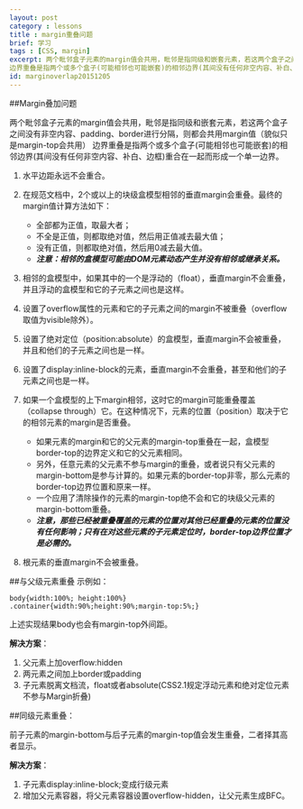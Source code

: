```yaml
---
layout: post
category : lessons
title : margin重叠问题
brief: 学习
tags : [CSS, margin]
excerpt: 两个毗邻盒子元素的margin值会共用，毗邻是指同级和嵌套元素，若这两个盒子之间没有非空内容、padding、border进行分隔，则都会共用margin值（貌似只是margin-top会共用）
边界重叠是指两个或多个盒子(可能相邻也可能嵌套)的相邻边界(其间没有任何非空内容、补白、边框)重合在一起而形成一个单一边界。
id: marginoverlap20151205
---
```


##Margin叠加问题

两个毗邻盒子元素的margin值会共用，毗邻是指同级和嵌套元素，若这两个盒子之间没有非空内容、padding、border进行分隔，则都会共用margin值（貌似只是margin-top会共用）
边界重叠是指两个或多个盒子(可能相邻也可能嵌套)的相邻边界(其间没有任何非空内容、补白、边框)重合在一起而形成一个单一边界。

1. 水平边距永远不会重合。
2. 在规范文档中，2个或以上的块级盒模型相邻的垂直margin会重叠。最终的margin值计算方法如下：
   
   * 全部都为正值，取最大者；
   * 不全是正值，则都取绝对值，然后用正值减去最大值；
   * 没有正值，则都取绝对值，然后用0减去最大值。
   * ***注意：相邻的盒模型可能由DOM元素动态产生并没有相邻或继承关系。***

3. 相邻的盒模型中，如果其中的一个是浮动的（float），垂直margin不会重叠，并且浮动的盒模型和它的子元素之间也是这样。
4. 设置了overflow属性的元素和它的子元素之间的margin不被重叠（overflow取值为visible除外）。
5. 设置了绝对定位（position:absolute）的盒模型，垂直margin不会被重叠，并且和他们的子元素之间也是一样。
6. 设置了display:inline-block的元素，垂直margin不会重叠，甚至和他们的子元素之间也是一样。
7. 如果一个盒模型的上下margin相邻，这时它的margin可能重叠覆盖（collapse through）它。在这种情况下，元素的位置（position）取决于它的相邻元素的margin是否重叠。

   * 如果元素的margin和它的父元素的margin-top重叠在一起，盒模型border-top的边界定义和它的父元素相同。
   * 另外，任意元素的父元素不参与margin的重叠，或者说只有父元素的margin-bottom是参与计算的。如果元素的border-top非零，那么元素的border-top边界位置和原来一样。
   * 一个应用了清除操作的元素的margin-top绝不会和它的块级父元素的margin-bottom重叠。
   * ***注意，那些已经被重叠覆盖的元素的位置对其他已经重叠的元素的位置没有任何影响；只有在对这些元素的子元素定位时，border-top边界位置才是必需的。***
8. 根元素的垂直margin不会被重叠。


##与父级元素重叠
示例如：

	body{width:100%; height:100%} 
	.container{width:90%;height:90%;margin-top:5%;}

上述实现结果body也会有margin-top外间距。

**解决方案**：

1. 父元素上加overflow:hidden
2. 两元素之间加上border或padding 
3. 子元素脱离文档流，float或者absolute(CSS2.1规定浮动元素和绝对定位元素不参与Margin折叠)

##同级元素重叠：

前子元素的margin-bottom与后子元素的margin-top值会发生重叠，二者择其高者显示。


**解决方案**：

1. 子元素display:inline-block;变成行级元素
2. 增加父元素容器，将父元素容器设置overflow-hidden，让父元素生成BFC。
